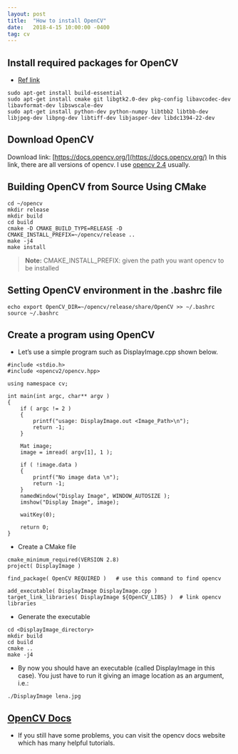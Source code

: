 ```yaml
---
layout: post
title:  "How to install OpenCV"
date:   2018-4-15 10:00:00 -0400
tag: cv
---
```


## Install required packages for OpenCV
- [Ref link](https://docs.opencv.org/2.4.13.6/doc/tutorials/introduction/linux_install/linux_install.html#required-packages)
```
sudo apt-get install build-essential
sudo apt-get install cmake git libgtk2.0-dev pkg-config libavcodec-dev libavformat-dev libswscale-dev
sudo apt-get install python-dev python-numpy libtbb2 libtbb-dev libjpeg-dev libpng-dev libtiff-dev libjasper-dev libdc1394-22-dev
```
## Download OpenCV
Download link: [https://docs.opencv.org/](https://docs.opencv.org/)
In this link, there are all versions of opencv. I use [opencv 2.4](https://docs.opencv.org/2.4.13.6.zip) usually.

## Building OpenCV from Source Using CMake

```
cd ~/opencv
mkdir release
mkdir build
cd build
cmake -D CMAKE_BUILD_TYPE=RELEASE -D CMAKE_INSTALL_PREFIX=~/opencv/release ..
make -j4
make install
```
> **Note:** CMAKE_INSTALL_PREFIX: given the path you want opencv to be installed

##  Setting OpenCV environment in the .bashrc file

```
echo export OpenCV_DIR=~/opencv/release/share/OpenCV >> ~/.bashrc
source ~/.bashrc
```

## Create a program using OpenCV

- Let’s use a simple program such as DisplayImage.cpp shown below.

```
#include <stdio.h>
#include <opencv2/opencv.hpp>

using namespace cv;

int main(int argc, char** argv )
{
    if ( argc != 2 )
    {
        printf("usage: DisplayImage.out <Image_Path>\n");
        return -1;
    }

    Mat image;
    image = imread( argv[1], 1 );

    if ( !image.data )
    {
        printf("No image data \n");
        return -1;
    }
    namedWindow("Display Image", WINDOW_AUTOSIZE );
    imshow("Display Image", image);

    waitKey(0);

    return 0;
}
```

- Create a CMake file

```
cmake_minimum_required(VERSION 2.8)
project( DisplayImage )

find_package( OpenCV REQUIRED )   # use this command to find opencv

add_executable( DisplayImage DisplayImage.cpp )
target_link_libraries( DisplayImage ${OpenCV_LIBS} )  # link opencv libraries
```

- Generate the executable

```
cd <DisplayImage_directory>
mkdir build
cd build
cmake ..
make -j4
```
- By now you should have an executable (called DisplayImage in this case). You just have to run it giving an image location as an argument, i.e.:

```
./DisplayImage lena.jpg
```

## [OpenCV Docs](https://docs.opencv.org/2.4.13.6/)

- If you still have some problems, you can visit the opencv docs website which has many helpful tutorials.

